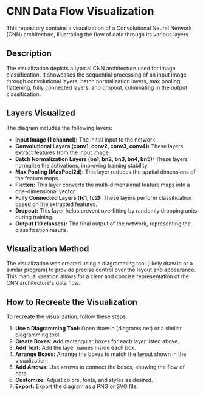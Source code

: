 # CNN Data Flow Visualization

This repository contains a visualization of a Convolutional Neural Network (CNN) architecture, illustrating the flow of data through its various layers.

## Description

The visualization depicts a typical CNN architecture used for image classification. It showcases the sequential processing of an input image through convolutional layers, batch normalization layers, max pooling, flattening, fully connected layers, and dropout, culminating in the output classification.

## Layers Visualized

The diagram includes the following layers:

* **Input Image (1 channel):** The initial input to the network.
* **Convolutional Layers (conv1, conv2, conv3, conv4):** These layers extract features from the input image.
* **Batch Normalization Layers (bn1, bn2, bn3, bn4, bn5):** These layers normalize the activations, improving training stability.
* **Max Pooling (MaxPool2d):** This layer reduces the spatial dimensions of the feature maps.
* **Flatten:** This layer converts the multi-dimensional feature maps into a one-dimensional vector.
* **Fully Connected Layers (fc1, fc2):** These layers perform classification based on the extracted features.
* **Dropout:** This layer helps prevent overfitting by randomly dropping units during training.
* **Output (10 classes):** The final output of the network, representing the classification results.

## Visualization Method

The visualization was created using a diagramming tool (likely draw.io or a similar program) to provide precise control over the layout and appearance. This manual creation allows for a clear and concise representation of the CNN architecture's data flow.

## How to Recreate the Visualization

To recreate the visualization, follow these steps:

1.  **Use a Diagramming Tool:** Open draw.io (diagrams.net) or a similar diagramming tool.
2.  **Create Boxes:** Add rectangular boxes for each layer listed above.
3.  **Add Text:** Add the layer names inside each box.
4.  **Arrange Boxes:** Arrange the boxes to match the layout shown in the visualization.
5.  **Add Arrows:** Use arrows to connect the boxes, showing the flow of data.
6.  **Customize:** Adjust colors, fonts, and styles as desired.
7.  **Export:** Export the diagram as a PNG or SVG file.
